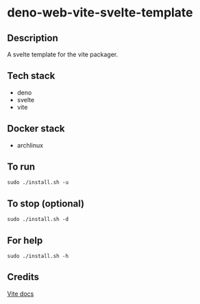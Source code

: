 # deno-web-vite-svelte-template

## Description
A svelte template for the vite packager.

## Tech stack
- deno
- svelte
- vite

## Docker stack
- archlinux

## To run
`sudo ./install.sh -u`

## To stop (optional)
`sudo ./install.sh -d`

## For help
`sudo ./install.sh -h`

## Credits
[Vite docs](https://vitejs.dev/guide/)